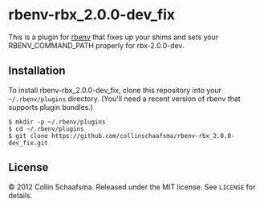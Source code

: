 # rbenv-rbx_2.0.0-dev_fix

This is a plugin for [rbenv](https://github.com/sstephenson/rbenv)
that fixes up your shims and sets your RBENV_COMMAND_PATH properly for rbx-2.0.0-dev.

## Installation

To install rbenv-rbx_2.0.0-dev_fix, clone this repository into your
`~/.rbenv/plugins` directory. (You'll need a recent version of rbenv
that supports plugin bundles.)

    $ mkdir -p ~/.rbenv/plugins
    $ cd ~/.rbenv/plugins
    $ git clone https://github.com/collinschaafsma/rbenv-rbx_2.0.0-dev_fix.git

## License

&copy; 2012 Collin Schaafsma. Released under the MIT license. See
`LICENSE` for details.
